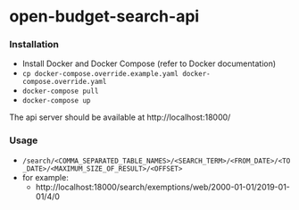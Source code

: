 # open-budget-search-api

### Installation

* Install Docker and Docker Compose (refer to Docker documentation)
* `cp docker-compose.override.example.yaml docker-compose.override.yaml`
* `docker-compose pull`
* `docker-compose up`

The api server should be available at http://localhost:18000/

### Usage

* `/search/<COMMA_SEPARATED_TABLE_NAMES>/<SEARCH_TERM>/<FROM_DATE>/<TO_DATE>/<MAXIMUM_SIZE_OF_RESULT>/<OFFSET>`
* for example:
  * http://localhost:18000/search/exemptions/web/2000-01-01/2019-01-01/4/0

